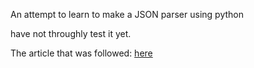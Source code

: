 An attempt to learn to make a JSON parser using python

have not throughly test it yet.

The article that was followed: [here](https://notes.eatonphil.com/writing-a-simple-json-parser.html)
